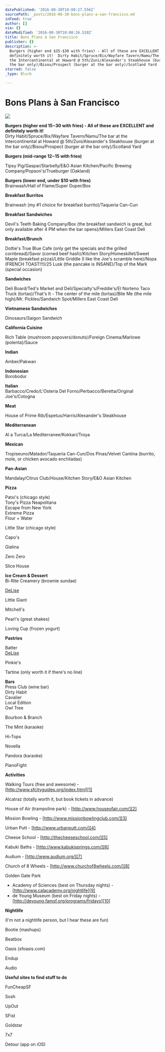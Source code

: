 ```yaml
---
datePublished: '2016-08-30T10:08:27.556Z'
sourcePath: _posts/2016-08-30-bons-plans-a-san-francisco.md
inFeed: true
author: []
via: {}
dateModified: '2016-08-30T10:08:26.520Z'
title: Bons Plans à San Francisco
publisher: {}
description: >-
  Burgers (higher end $15-$30 with fries) - All of these are EXCELLENT and
  definitely worth it!  Dirty Habit/Spruce/Bix/Wayfare Tavern/Namu/The bar at
  the Intercontinental at Howard @ 5th/Zuni/Alexander's Steakhouse (burger at
  the bar only)/Bisou/Prospect (burger at the bar only)/Scotland Yard
starred: false
_type: Blurb

---
```

# Bons Plans à San Francisco
![](https://the-grid-user-content.s3-us-west-2.amazonaws.com/16c64c51-6728-4890-b9d7-29f7c9ed5012.jpg)

**Burgers (higher end $15-$30 with fries) - All of these are EXCELLENT and definitely worth it!**  
Dirty Habit/Spruce/Bix/Wayfare Tavern/Namu/The bar at the Intercontinental at Howard @ 5th/Zuni/Alexander's Steakhouse (burger at the bar only)/Bisou/Prospect (burger at the bar only)/Scotland Yard

**Burgers (mid-range $12-$15 with fries)**

Tipsy Pig/Gaspar/Starbelly/E&O Asian Kitchen/Pacific Brewing Company/Popson's/Trueburger (Oakland)

**Burgers (lower end, under $10 with fries)**  
Brainwash/Hall of Flame/Super Duper/Box

**Breakfast Burritos**

Brainwash (my \#1 choice for breakfast burrito)/Taqueria Can-Cun

**Breakfast Sandwiches**

Devil's Teeth Baking Company/Box (the breakfast sandwich is great, but only available after 4 PM when the bar opens)/Millers East Coast Deli

**Breakfast/Brunch**

Dottie's True Blue Cafe (only get the specials and the grilled cornbread)/Savor (corned beef hash)/Kitchen Story/Homeskillet/Sweet Maple (breakfast pizza)/Little Griddle (I like the Joe's scramble here)/Nopa (FRENCH TOAST!!!)/25 Lusk (the pancake is INSANE)/Top of the Mark (special occasion)

**Sandwiches**

Deli Board/Ted's Market and Deli/Specialty's/Freddie's/El Norteno Taco Truck (tortas)/That's It - The center of the mile (tortas)/Bite Me (the mile high)/Mr. Pickles/Sandwich Spot/Millers East Coast Deli

**Vietnamese Sandwiches**

Dinosaurs/Saigon Sandwich

**California Cuisine**

Rich Table (mushroom popovers/donuts)/Foreign Cinema/Marlowe (polenta)/Sauce

**Indian**

Amber/Pakwan

**Indonesian**  
Borobodur 

**Italian**  
Barbacco/Credo/L'Osteria Del Forno/Perbacco/Beretta/Original Joe's/Cotogna

**Meat**

House of Prime Rib/Espetus/Harris/Alexander's Steakhouse

**Mediterranean**

Al a Turca/La Mediterranee/Kokkari/Troya

**Mexican**

Tropiseuno/Matador/Taqueria Can-Cun/Dos Pinas/Velvet Cantina (burrito, mole, or chicken avocado enchiladas)

**Pan-Asian**

Mandalay/Citrus Club/House/Kitchen Story/E&O Asian Kitchen

**Pizza**

Patxi's (chicago style)  
Tony's Pizza Neapolitana  
Escape from New York  
Extreme Pizza  
Flour + Water

Little Star (chicago style)

Capo's

Gialina

Zero Zero

Slice House

**Ice Cream & Dessert**  
Bi-Rite Creamery (brownie sundae)

[DeLise][0]

Little Giant

Mitchell's

Pearl's (great shakes)

Loving Cup (frozen yogurt)

**Pastries**

Batter  
[DeLise][0]

Pinkie's

Tartine (only worth it if there's no line)

**Bars**  
Press Club (wine bar)  
Dirty Habit  
Cavalier  
Local Edition  
Owl Tree

Bourbon & Branch

The Mint (karaoke)

Hi-Tops

Novella

Pandora (karaoke)

PianoFight

**Activities**

Walking Tours (free and awesome) - [http://www.sfcityguides.org/index.html][1]

Alcatraz (totally worth it, but book tickets in advance)

House of Air (trampoline park) - [http://www.houseofair.com/][2]

Mission Bowling - [http://www.missionbowlingclub.com/][3]

Urban Putt - [http://www.urbanputt.com/][4]

Cheese School - [http://thecheeseschool.com/][5]

Kabuki Baths - [http://www.kabukisprings.com/][6]

Audium - [http://www.audium.org/][7]

Church of 8 Wheels - [http://www.churchof8wheels.com/][8]

Golden Gate Park

* Academy of Sciences (best on Thursday nights) - [http://www.calacademy.org/nightlife][9]
* de Young Museum (best on Friday nights) - [http://deyoung.famsf.org/programs/fridays][10]

**Nightlife**

(I'm not a nightlife person, but I hear these are fun)

Bootie (mashups)

Beatbox

Oasis (sfoasis.com)

Endup

Audio

**Useful sites to find stuff to do**

FunCheapSF

Sosh

UpOut

SFist

Goldstar

7x7

Detour (app on iOS)

[0]: https://www.evernote.com/OutboundRedirect.action?dest=https%3A%2F%2Fwww.facebook.com%2Fpages%2FDeLise%2F232769725293%3Fref%3Dstream%26viewer_id%3D542696413
[1]: http://www.sfcityguides.org/index.html
[2]: http://www.houseofair.com/
[3]: http://www.missionbowlingclub.com/
[4]: http://www.urbanputt.com/
[5]: http://thecheeseschool.com/
[6]: http://www.kabukisprings.com/
[7]: http://www.audium.org/
[8]: http://www.churchof8wheels.com/
[9]: http://www.calacademy.org/nightlife
[10]: http://deyoung.famsf.org/programs/fridays